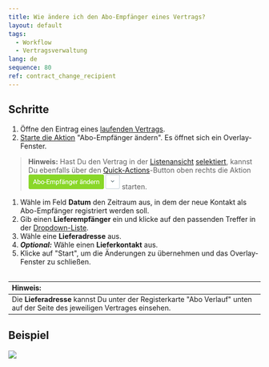 ```yaml
---
title: Wie ändere ich den Abo-Empfänger eines Vertrags?
layout: default
tags:
  - Workflow
  - Vertragsverwaltung
lang: de
sequence: 80
ref: contract_change_recipient
---
```


## Schritte
1. Öffne den Eintrag eines [laufenden Vertrags](Vertrag_erfassen).
1. [Starte die Aktion](AktionStarten) "Abo-Empfänger ändern". Es öffnet sich ein Overlay-Fenster.
 >**Hinweis:** Hast Du den Vertrag in der [Listenansicht](Ansichten) [selektiert](AuswahlBelege), kannst Du ebenfalls über den [Quick-Actions](AktionStarten)-Button oben rechts die Aktion ![](assets/Abo-Empfaenger_aendern_button.png) starten.

1. Wähle im Feld **Datum** den Zeitraum aus, in dem der neue Kontakt als Abo-Empfänger registriert werden soll.
1. Gib einen **Lieferempfänger** ein und klicke auf den passenden Treffer in der [Dropdown-Liste](Liste_Keyboard_Shortcuts).
1. Wähle eine **Lieferadresse** aus.
1. ***Optional:*** Wähle einen **Lieferkontakt** aus.
1. Klicke auf "Start", um die Änderungen zu übernehmen und das Overlay-Fenster zu schließen.
<br><br>

| **Hinweis:** |
| :- |
| Die **Lieferadresse** kannst Du unter der Registerkarte "Abo Verlauf" unten auf der Seite des jeweiligen Vertrages einsehen. |

## Beispiel
![](assets/Vertrag_Abo-Empfaenger_aendern.gif)

